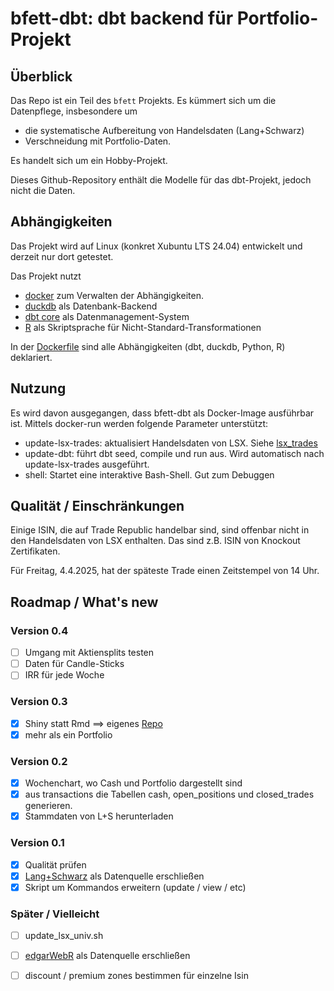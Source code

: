 # bfett-dbt: dbt backend für Portfolio-Projekt

## Überblick

Das Repo ist ein Teil des `bfett` Projekts. Es kümmert sich um die Datenpflege, insbesondere um 

- die systematische Aufbereitung von Handelsdaten (Lang+Schwarz)
- Verschneidung mit Portfolio-Daten.

Es handelt sich um ein Hobby-Projekt.

Dieses Github-Repository enthält die Modelle für das dbt-Projekt, jedoch nicht die Daten. 

## Abhängigkeiten

Das Projekt wird auf Linux (konkret Xubuntu LTS 24.04) entwickelt und derzeit nur dort getestet.

Das Projekt nutzt 
- [docker](https://www.docker.com/) zum Verwalten der Abhängigkeiten.
- [duckdb](https://duckdb.org/) als Datenbank-Backend
- [dbt core](https://www.getdbt.com/) als Datenmanagement-System
- [R](https://www.r-project.org/) als Skriptsprache für Nicht-Standard-Transformationen

In der [Dockerfile](https://github.com/kweinert/bfett-dbt/blob/main/Dockerfile) sind alle Abhängigkeiten (dbt, duckdb, Python, R) deklariert.

## Nutzung

Es wird davon ausgegangen, dass bfett-dbt als Docker-Image ausführbar ist. Mittels docker-run werden folgende Parameter unterstützt:

- update-lsx-trades: aktualisiert Handelsdaten von LSX. Siehe [lsx_trades](https://github.com/kweinert/lsx_trades)
- update-dbt: führt dbt seed, compile und run aus. Wird automatisch nach update-lsx-trades ausgeführt.
- shell: Startet eine interaktive Bash-Shell. Gut zum Debuggen

## Qualität / Einschränkungen

Einige ISIN, die auf Trade Republic handelbar sind, sind offenbar nicht in den Handelsdaten von LSX enthalten. Das sind z.B. ISIN von Knockout Zertifikaten.

Für Freitag, 4.4.2025, hat der späteste Trade einen Zeitstempel von 14 Uhr. 

## Roadmap / What's new

### Version 0.4

- [ ] Umgang mit Aktiensplits testen
- [ ] Daten für Candle-Sticks
- [ ] IRR für jede Woche

### Version 0.3

- [x] Shiny statt Rmd ==> eigenes [Repo](https://github.com/kweinert/bfett-front)
- [x] mehr als ein Portfolio

### Version 0.2

- [x] Wochenchart, wo Cash und Portfolio dargestellt sind
- [x] aus transactions die Tabellen cash, open_positions und closed_trades generieren.
- [x] Stammdaten von L+S herunterladen

### Version 0.1

- [x] Qualität prüfen
- [x] [Lang+Schwarz](https://www.ls-x.de/de/download) als Datenquelle erschließen
- [x] Skript um Kommandos erweitern (update / view / etc)

### Später / Vielleicht

- [ ] update_lsx_univ.sh
- [ ] [edgarWebR](https://cran.r-project.org/web/packages/edgarWebR/vignettes/edgarWebR.html) als Datenquelle erschließen
- [ ] discount / premium zones bestimmen für einzelne Isin

